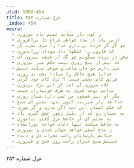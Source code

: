 ```yaml
---
utid: 1000-454
title: غزل شماره ۴۵۴
_index: 454
mesra:
  - ز کوی یار میآید نسیم باد نوروزی
  - ازین باد ار مدد خواهی چراغ دل برافروزی
  - چو گل گر خرده یی داری خدا را صرف عشرت کن
  - که قارون را غلطها داد سودای زراندوزی
  - سخن در پرده میگویم چو گل از غنچه بیرون آی
  - که بیش از پنج روزی نیست حکم میر نوروزی
  - میی دارم چو جان صافی و صوفی میکند عیبش
  - خدایا هیچ عاقل را مبادا بخت بد روزی
  - طریق کام بخشی چیست ؟ ترک کام خود کردن
  - کلاه سروری آن است کز این تَرک بردوزی
  - ندانم نوحه قمری به طرف جویباران چیست
  - مگر او نیز همچون من غمی دارد شبان روزی
  - جدا شد یار شیرینت کنون تنها نشین ای شمع
  - که حکم آسمان این است اگر سازی و گر سوزی
  - به بستان رو که از بلبل رموز عشق گیری یاد
  - به مجلس آی کز حافظ غزل گفتن بیاموزی
  - نه حافظ میکند تنها دعای خواجه تورانشاه
  - ز مدح آصفی خواهد جهان عیدی و نوروزی
  - جنابش پارسایان راست محراب دل و دیده
  - جبینش صبح خیزان راست روز فتح و فیروزی
---
```

غزل شماره ۴۵۴

